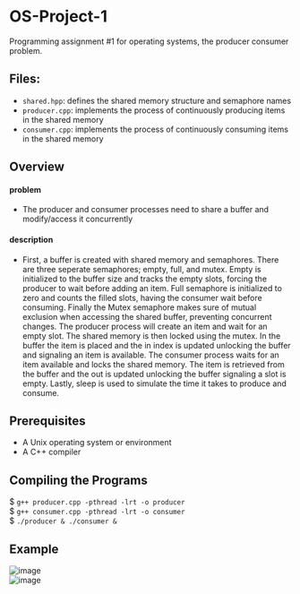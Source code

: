 # OS-Project-1
Programming assignment #1 for operating systems, the producer consumer problem.

## Files:
- `shared.hpp`: defines the shared memory structure and semaphore names
- `producer.cpp`: implements the process of continuously producing items in the shared memory
- `consumer.cpp`: implements the process of continuously consuming items in the shared memory
  
## Overview
#### problem
- The producer and consumer processes need to share a buffer and modify/access it concurrently
#### description
- First, a buffer is created with shared memory and semaphores. There are three seperate semaphores; empty, full, and mutex. Empty is initialized to the buffer size and tracks the empty slots, forcing the producer to wait before adding an item. Full semaphore is initialized to zero and counts the filled slots, having the consumer wait before consuming. Finally the Mutex semaphore makes sure of mutual exclusion when accessing the shared buffer, preventing concurrent changes. The producer process will create an item and wait for an empty slot. The shared memory is then locked using the mutex. In the buffer the item is placed and the in index is updated unlocking the buffer and signaling an item is available. The consumer process waits for an item available and locks the shared memory. The item is retrieved from the buffer and the out is updated unlocking the buffer signaling a slot is empty. Lastly, sleep is used to simulate the time it takes to produce and consume.

## Prerequisites

- A Unix operating system or environment
- A C++ compiler

## Compiling the Programs

$ `g++ producer.cpp -pthread -lrt -o producer`<br />
$ `g++ consumer.cpp -pthread -lrt -o consumer`<br />
$ `./producer & ./consumer &`

## Example
![image](https://github.com/user-attachments/assets/ac714a5d-14d9-4f12-b1de-23e516eb88fe)<br />
![image](https://github.com/user-attachments/assets/e445b450-1078-4215-a1d9-8fed94426327)
